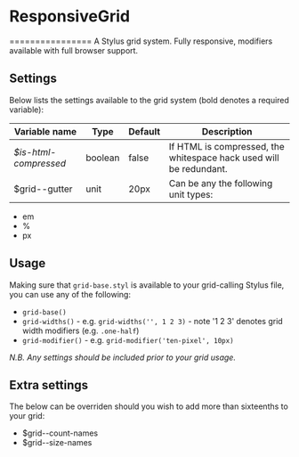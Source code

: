 # ResponsiveGrid
================
A Stylus grid system. Fully responsive, modifiers available with full browser support.

## Settings
Below lists the settings available to the grid system (bold denotes a required variable):

Variable name         | Type    | Default | Description
--------------------- | ------- | ------- | -----------
*$is-html-compressed* | boolean | false   | If HTML is compressed, the whitespace hack used will be redundant.
$grid--gutter         | unit    | 20px    | Can be any the following unit types:
* em
* %
* px

## Usage
Making sure that `grid-base.styl` is available to your grid-calling Stylus file, you can use any of the following:
* `grid-base()`
* `grid-widths()` - e.g. `grid-widths('', 1 2 3)` - note '1 2 3' denotes grid width modifiers (e.g. `.one-half`)
* `grid-modifier()` - e.g. `grid-modifier('ten-pixel', 10px)`

_N.B. Any settings should be included prior to your grid usage._

## Extra settings
The below can be overriden should you wish to add more than sixteenths to your grid:
* $grid--count-names
* $grid--size-names
